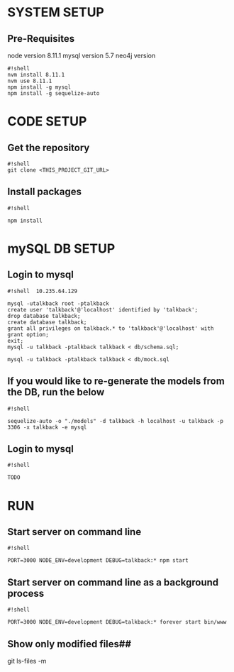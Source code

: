 # SYSTEM SETUP #

## Pre-Requisites ##
node version 8.11.1
mysql version 5.7
neo4j version <TODO>

```
#!shell
nvm install 8.11.1
nvm use 8.11.1
npm install -g mysql
npm install -g sequelize-auto

```

# CODE SETUP #
## Get the repository ##
```
#!shell
git clone <THIS_PROJECT_GIT_URL>

```

## Install packages ##

```
#!shell

npm install

```

# mySQL DB SETUP #
## Login to mysql ##


```
#!shell  10.235.64.129

mysql -utalkback root -ptalkback
create user 'talkback'@'localhost' identified by 'talkback';
drop database talkback;
create database talkback;
grant all privileges on talkback.* to 'talkback'@'localhost' with grant option;
exit;
mysql -u talkback -ptalkback talkback < db/schema.sql;

mysql -u talkback -ptalkback talkback < db/mock.sql

```

## If you would like to re-generate the models from the DB, run the below ##

```
#!shell

sequelize-auto -o "./models" -d talkback -h localhost -u talkback -p 3306 -x talkback -e mysql

```

## Login to mysql ##


```
#!shell

TODO

```

# RUN #
## Start server on command line ##

```
#!shell

PORT=3000 NODE_ENV=development DEBUG=talkback:* npm start

```

## Start server on command line as a background process ##

```
#!shell

PORT=3000 NODE_ENV=development DEBUG=talkback:* forever start bin/www 

```


## Show only modified files##
git ls-files -m